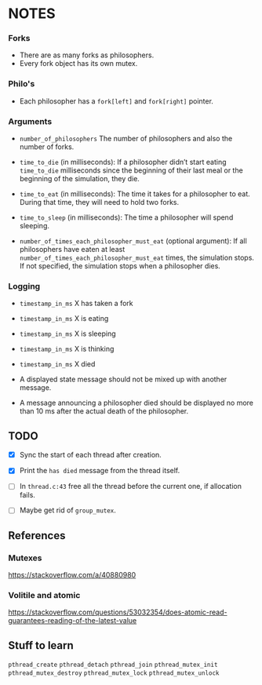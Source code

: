 # NOTES


### Forks

* There are as many forks as philosophers.
* Every fork object has its own mutex.

### Philo's

* Each philosopher has a `fork[left]` and `fork[right]` pointer.

### Arguments
* `number_of_philosophers` The number of philosophers and also the number of forks.

* `time_to_die` (in milliseconds): If a philosopher didn’t start eating
  `time_to_die` milliseconds since the beginning of their last meal or the
  beginning of the simulation, they die.

* `time_to_eat` (in milliseconds): The time it takes for a philosopher to eat.
  During that time, they will need to hold two forks.

* `time_to_sleep` (in milliseconds): The time a philosopher will spend sleeping.

* `number_of_times_each_philosopher_must_eat` (optional argument): If all
  philosophers have eaten at least `number_of_times_each_philosopher_must_eat`
  times, the simulation stops. If not specified, the simulation stops when a
  philosopher dies.

### Logging
* `timestamp_in_ms` X has taken a fork
* `timestamp_in_ms` X is eating
* `timestamp_in_ms` X is sleeping
* `timestamp_in_ms` X is thinking
* `timestamp_in_ms` X died

* A displayed state message should not be mixed up with another message.

* A message announcing a philosopher died should be displayed no more than 10
  ms after the actual death of the philosopher.

## TODO
- [x] Sync the start of each thread after creation.
- [x] Print the `has died` message from the thread itself.
- [ ] In `thread.c:43` free all the thread before the current one, if allocation fails.
- [ ] Maybe get rid of `group_mutex`.


## References

### Mutexes
https://stackoverflow.com/a/40880980


### Volitile and atomic
https://stackoverflow.com/questions/53032354/does-atomic-read-guarantees-reading-of-the-latest-value

## Stuff to learn

`pthread_create`
`pthread_detach`
`pthread_join`
`pthread_mutex_init`
`pthread_mutex_destroy`
`pthread_mutex_lock`
`pthread_mutex_unlock`
